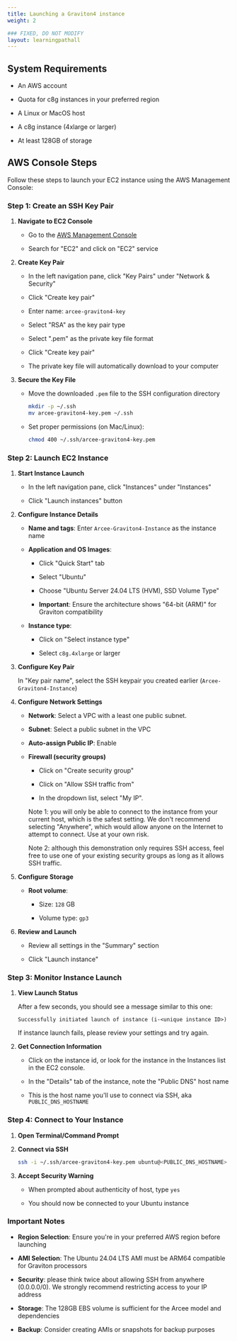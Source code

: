 ```yaml
---
title: Launching a Graviton4 instance
weight: 2

### FIXED, DO NOT MODIFY
layout: learningpathall
---
```


## System Requirements

  - An AWS account

  - Quota for c8g instances in your preferred region

  - A Linux or MacOS host

  - A c8g instance (4xlarge or larger)

  - At least 128GB of storage

## AWS Console Steps

Follow these steps to launch your EC2 instance using the AWS Management Console:

### Step 1: Create an SSH Key Pair

1. **Navigate to EC2 Console**

   - Go to the [AWS Management Console](https://console.aws.amazon.com)

   - Search for "EC2" and click on "EC2" service

2. **Create Key Pair**

   - In the left navigation pane, click "Key Pairs" under "Network & Security"

   - Click "Create key pair"

   - Enter name: `arcee-graviton4-key`

   - Select "RSA" as the key pair type

   - Select ".pem" as the private key file format

   - Click "Create key pair"

   - The private key file will automatically download to your computer

3. **Secure the Key File**

   - Move the downloaded `.pem` file to the SSH configuration directory
     ```bash
     mkdir -p ~/.ssh
     mv arcee-graviton4-key.pem ~/.ssh
     ```

   - Set proper permissions (on Mac/Linux):
     ```bash
     chmod 400 ~/.ssh/arcee-graviton4-key.pem
     ```

### Step 2: Launch EC2 Instance

1. **Start Instance Launch**

   - In the left navigation pane, click "Instances" under "Instances"

   - Click "Launch instances" button

2. **Configure Instance Details**

   - **Name and tags**: Enter `Arcee-Graviton4-Instance` as the instance name

   - **Application and OS Images**: 
     - Click "Quick Start" tab

     - Select "Ubuntu" 

     - Choose "Ubuntu Server 24.04 LTS (HVM), SSD Volume Type"

     - **Important**: Ensure the architecture shows "64-bit (ARM)" for Graviton compatibility

   - **Instance type**: 
     - Click on "Select instance type"

     - Select `c8g.4xlarge` or larger

3. **Configure Key Pair**

     In "Key pair name", select the SSH keypair you created earlier (`Arcee-Graviton4-Instance`)
   
4. **Configure Network Settings**

   - **Network**: Select a VPC with a least one public subnet. 

   - **Subnet**: Select a public subnet in the VPC

   - **Auto-assign Public IP**: Enable

   - **Firewall (security groups)**

     - Click on "Create security group"

     - Click on "Allow SSH traffic from"

     - In the dropdown list, select "My IP". 
     
     Note 1: you will only be able to connect to the instance from your current host, which is the safest setting. We don't recommend selecting "Anywhere", which would allow anyone on the Internet to attempt to connect. Use at your own risk.

     Note 2: although this demonstration only requires SSH access, feel free to use one of your existing security groups as long as it allows SSH traffic.

5. **Configure Storage**

   - **Root volume**: 
     - Size: `128` GB

     - Volume type: `gp3`

7. **Review and Launch**

   - Review all settings in the "Summary" section

   - Click "Launch instance"

### Step 3: Monitor Instance Launch

1. **View Launch Status**

   After a few seconds, you should see a message similar to this one:

   `Successfully initiated launch of instance (i-<unique instance ID>)`

   If instance launch fails, please review your settings and try again.

2. **Get Connection Information**

   - Click on the instance id, or look for the instance in the Instances list in the EC2 console.

   - In the "Details" tab of the instance, note the "Public DNS" host name

   - This is the host name you'll use to connect via SSH, aka `PUBLIC_DNS_HOSTNAME`

### Step 4: Connect to Your Instance

1. **Open Terminal/Command Prompt**

2. **Connect via SSH**
   ```bash
   ssh -i ~/.ssh/arcee-graviton4-key.pem ubuntu@<PUBLIC_DNS_HOSTNAME>
   ```

3. **Accept Security Warning**

   - When prompted about authenticity of host, type `yes`

   - You should now be connected to your Ubuntu instance

### Important Notes

- **Region Selection**: Ensure you're in your preferred AWS region before launching

- **AMI Selection**: The Ubuntu 24.04 LTS AMI must be ARM64 compatible for Graviton processors

- **Security**: please think twice about allowing SSH from anywhere (0.0.0.0/0). We strongly recommend restricting access to your IP address

- **Storage**: The 128GB EBS volume is sufficient for the Arcee model and dependencies

- **Backup**: Consider creating AMIs or snapshots for backup purposes


